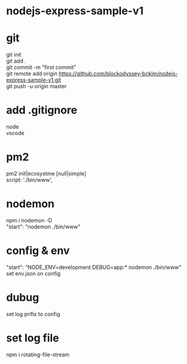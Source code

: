# nodejs-express-sample-v1

# git
git init  
git add .  
git commit -m "first commit"  
git remote add origin https://github.com/blockodyssey-bckim/nodejs-express-sample-v1.git  
git push -u origin master  

# add .gitignore
node  
vscode

# pm2
pm2 init|ecosystme [null|simple]  
script: './bin/www',  

# nodemon
npm i nodemon -D  
"start": "nodemon ./bin/www"

# config & env
"start": "NODE_ENV=development DEBUG=app:* nodemon ./bin/www"  
set env.json on config

# dubug
set log prifix to config 

# set log file
npm i rotating-file-stream  
